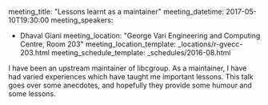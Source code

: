 meeting_title: "Lessons learnt as a maintainer"
meeting_datetime: 2017-05-10T19:30:00
meeting_speakers:
- Dhaval Giani
meeting_location: "George Vari Engineering and Computing Centre, Room 203"
meeting_location_template: _locations/r-gvecc-203.html
meeting_schedule_template: _schedules/2016-08.html

I have been an upstream maintainer of libcgroup. As a maintainer, I have had varied experiences which have taught me important lessons. This talk goes over some anecdotes, and hopefully they provide some humour and some lessons.

